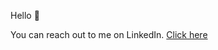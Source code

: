 Hello 👋
 
You can reach out to me on LinkedIn.
[Click here](https://www.linkedin.com/in/antonio-d-amore-1917875a/)
